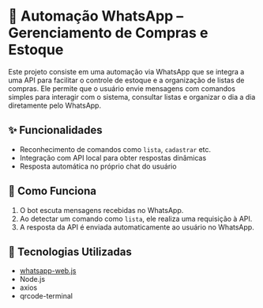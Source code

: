 # 🤖 Automação WhatsApp – Gerenciamento de Compras e Estoque

Este projeto consiste em uma automação via WhatsApp que se integra a uma API para facilitar o controle de estoque e a organização de listas de compras.
Ele permite que o usuário envie mensagens com comandos simples para interagir com o sistema, consultar listas e organizar o dia a dia diretamente pelo WhatsApp.

## ✨ Funcionalidades

- Reconhecimento de comandos como `lista`, `cadastrar` etc.
- Integração com API local para obter respostas dinâmicas
- Resposta automática no próprio chat do usuário

## 🚀 Como Funciona

1. O bot escuta mensagens recebidas no WhatsApp.
2. Ao detectar um comando como `lista`, ele realiza uma requisição à API.
3. A resposta da API é enviada automaticamente ao usuário no WhatsApp.

## 🔧 Tecnologias Utilizadas

- [whatsapp-web.js](https://github.com/pedroslopez/whatsapp-web.js)
- Node.js
- axios
- qrcode-terminal
